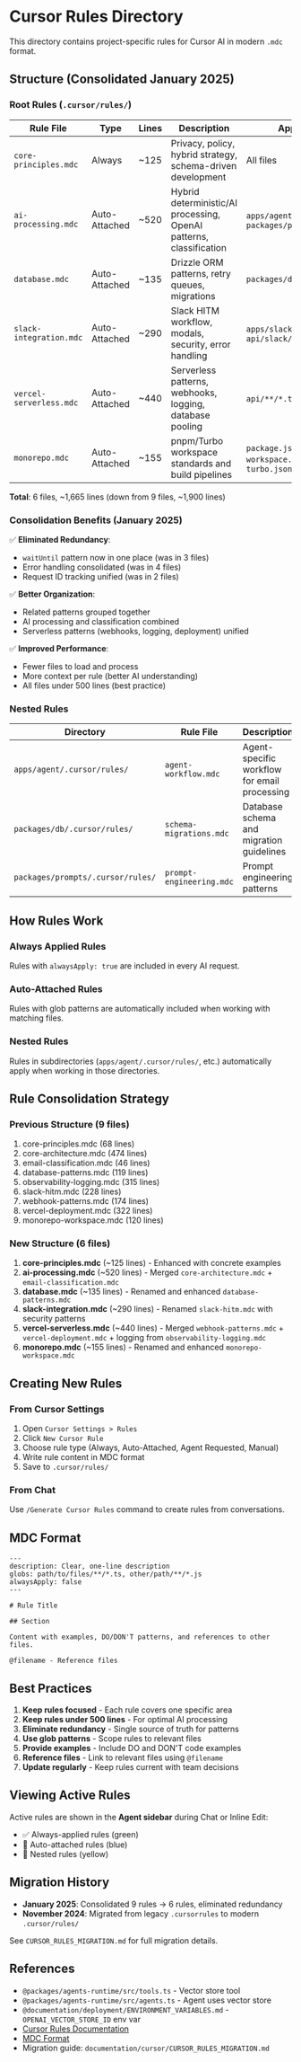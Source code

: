 # Cursor Rules Directory

This directory contains project-specific rules for Cursor AI in modern `.mdc` format.

## Structure (Consolidated January 2025)

### Root Rules (`.cursor/rules/`)

| Rule File               | Type          | Lines | Description                                                         | Applies To                                          |
| ----------------------- | ------------- | ----- | ------------------------------------------------------------------- | --------------------------------------------------- |
| `core-principles.mdc`   | Always        | ~125  | Privacy, policy, hybrid strategy, schema-driven development         | All files                                           |
| `ai-processing.mdc`     | Auto-Attached | ~520  | Hybrid deterministic/AI processing, OpenAI patterns, classification | `apps/agent/**/*.ts`, `packages/prompts/**/*.ts`    |
| `database.mdc`          | Auto-Attached | ~135  | Drizzle ORM patterns, retry queues, migrations                      | `packages/db/**/*.ts`                               |
| `slack-integration.mdc` | Auto-Attached | ~290  | Slack HITM workflow, modals, security, error handling               | `apps/slack-bot/**/*.ts`, `api/slack/**/*.ts`       |
| `vercel-serverless.mdc` | Auto-Attached | ~440  | Serverless patterns, webhooks, logging, database pooling            | `api/**/*.ts`, `vercel.json`                        |
| `monorepo.mdc`          | Auto-Attached | ~155  | pnpm/Turbo workspace standards and build pipelines                  | `package.json`, `pnpm-workspace.yaml`, `turbo.json` |

**Total**: 6 files, ~1,665 lines (down from 9 files, ~1,900 lines)

### Consolidation Benefits (January 2025)

✅ **Eliminated Redundancy**:

- `waitUntil` pattern now in one place (was in 3 files)
- Error handling consolidated (was in 4 files)
- Request ID tracking unified (was in 2 files)

✅ **Better Organization**:

- Related patterns grouped together
- AI processing and classification combined
- Serverless patterns (webhooks, logging, deployment) unified

✅ **Improved Performance**:

- Fewer files to load and process
- More context per rule (better AI understanding)
- All files under 500 lines (best practice)

### Nested Rules

| Directory                         | Rule File                | Description                                  |
| --------------------------------- | ------------------------ | -------------------------------------------- |
| `apps/agent/.cursor/rules/`       | `agent-workflow.mdc`     | Agent-specific workflow for email processing |
| `packages/db/.cursor/rules/`      | `schema-migrations.mdc`  | Database schema and migration guidelines     |
| `packages/prompts/.cursor/rules/` | `prompt-engineering.mdc` | Prompt engineering patterns                  |

## How Rules Work

### Always Applied Rules

Rules with `alwaysApply: true` are included in every AI request.

### Auto-Attached Rules

Rules with glob patterns are automatically included when working with matching files.

### Nested Rules

Rules in subdirectories (`apps/agent/.cursor/rules/`, etc.) automatically apply when working in those directories.

## Rule Consolidation Strategy

### Previous Structure (9 files)

1. core-principles.mdc (68 lines)
2. core-architecture.mdc (474 lines)
3. email-classification.mdc (46 lines)
4. database-patterns.mdc (119 lines)
5. observability-logging.mdc (315 lines)
6. slack-hitm.mdc (228 lines)
7. webhook-patterns.mdc (174 lines)
8. vercel-deployment.mdc (322 lines)
9. monorepo-workspace.mdc (120 lines)

### New Structure (6 files)

1. **core-principles.mdc** (~125 lines) - Enhanced with concrete examples
2. **ai-processing.mdc** (~520 lines) - Merged `core-architecture.mdc` + `email-classification.mdc`
3. **database.mdc** (~135 lines) - Renamed and enhanced `database-patterns.mdc`
4. **slack-integration.mdc** (~290 lines) - Renamed `slack-hitm.mdc` with security patterns
5. **vercel-serverless.mdc** (~440 lines) - Merged `webhook-patterns.mdc` + `vercel-deployment.mdc` + logging from `observability-logging.mdc`
6. **monorepo.mdc** (~155 lines) - Renamed and enhanced `monorepo-workspace.mdc`

## Creating New Rules

### From Cursor Settings

1. Open `Cursor Settings > Rules`
2. Click `New Cursor Rule`
3. Choose rule type (Always, Auto-Attached, Agent Requested, Manual)
4. Write rule content in MDC format
5. Save to `.cursor/rules/`

### From Chat

Use `/Generate Cursor Rules` command to create rules from conversations.

## MDC Format

```mdc
---
description: Clear, one-line description
globs: path/to/files/**/*.ts, other/path/**/*.js
alwaysApply: false
---

# Rule Title

## Section

Content with examples, DO/DON'T patterns, and references to other files.

@filename - Reference files
```

## Best Practices

1. **Keep rules focused** - Each rule covers one specific area
2. **Keep rules under 500 lines** - For optimal AI processing
3. **Eliminate redundancy** - Single source of truth for patterns
4. **Use glob patterns** - Scope rules to relevant files
5. **Provide examples** - Include DO and DON'T code examples
6. **Reference files** - Link to relevant files using `@filename`
7. **Update regularly** - Keep rules current with team decisions

## Viewing Active Rules

Active rules are shown in the **Agent sidebar** during Chat or Inline Edit:

- ✅ Always-applied rules (green)
- 📎 Auto-attached rules (blue)
- 📁 Nested rules (yellow)

## Migration History

- **January 2025**: Consolidated 9 rules → 6 rules, eliminated redundancy
- **November 2024**: Migrated from legacy `.cursorrules` to modern `.cursor/rules/`

See `CURSOR_RULES_MIGRATION.md` for full migration details.

## References

- `@packages/agents-runtime/src/tools.ts` - Vector store tool
- `@packages/agents-runtime/src/agents.ts` - Agent uses vector store
- `@documentation/deployment/ENVIRONMENT_VARIABLES.md` - `OPENAI_VECTOR_STORE_ID` env var
- [Cursor Rules Documentation](https://cursor.com/docs/context/rules)
- [MDC Format](https://github.com/nuxt-contrib/mdc)
- Migration guide: `documentation/cursor/CURSOR_RULES_MIGRATION.md`
